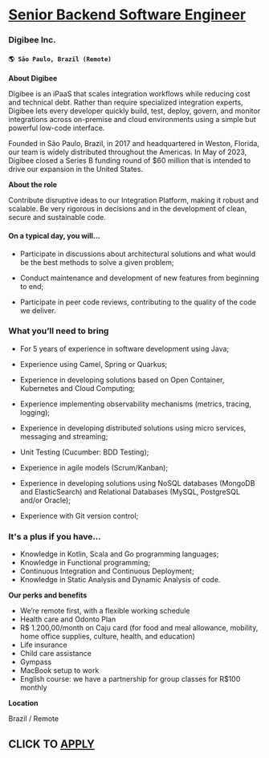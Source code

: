 # [Senior Backend Software Engineer](https://www.remotewlb.com/apply/senior-backend-software-engineer-128046)  
### Digibee Inc.  
#### `🌎 São Paulo, Brazil (Remote)`  

**About Digibee**

Digibee is an iPaaS that scales integration workflows while reducing cost and technical debt. Rather than require specialized integration experts, Digibee lets every developer quickly build, test, deploy, govern, and monitor integrations across on-premise and cloud environments using a simple but powerful low-code interface.

Founded in São Paulo, Brazil, in 2017 and headquartered in Weston, Florida, our team is widely distributed throughout the Americas. In May of 2023, Digibee closed a Series B funding round of $60 million that is intended to drive our expansion in the United States.

**About the role**

Contribute disruptive ideas to our Integration Platform, making it robust and scalable. Be very rigorous in decisions and in the development of clean, secure and sustainable code.

#### **On a typical day, you will…**

  * Participate in discussions about architectural solutions and what would be the best methods to solve a given problem;
  * Conduct maintenance and development of new features from beginning to end;

  * Participate in peer code reviews, contributing to the quality of the code we deliver.

###

### **What you’ll need to bring**

  * For 5 years of experience in software development using Java;

  * Experience using Camel, Spring or Quarkus;
  * Experience in developing solutions based on Open Container, Kubernetes and Cloud Computing;

  * Experience implementing observability mechanisms (metrics, tracing, logging);

  * Experience in developing distributed solutions using micro services, messaging and streaming;

  * Unit Testing (Cucumber: BDD Testing);
  * Experience in agile models (Scrum/Kanban);

  * Experience in developing solutions using NoSQL databases (MongoDB and ElasticSearch) and Relational Databases (MySQL, PostgreSQL and/or Oracle);
  * Experience with Git version control;

### **It's a plus if you have...**

  * Knowledge in Kotlin, Scala and Go programming languages;
  * Knowledge in Functional programming;
  * Continuous Integration and Continuous Deployment;
  * Knowledge in Static Analysis and Dynamic Analysis of code.

**Our perks and benefits**

  * We’re remote first, with a flexible working schedule
  * Health care and Odonto Plan
  * R$ 1.200,00/month on Caju card (for food and meal allowance, mobility, home office supplies, culture, health, and education)
  * Life insurance
  * Child care assistance
  * Gympass 
  * MacBook setup to work 
  * English course: we have a partnership for group classes for R$100 monthly

**Location**

Brazil / Remote

  
## CLICK TO [APPLY](https://www.remotewlb.com/apply/senior-backend-software-engineer-128046)


